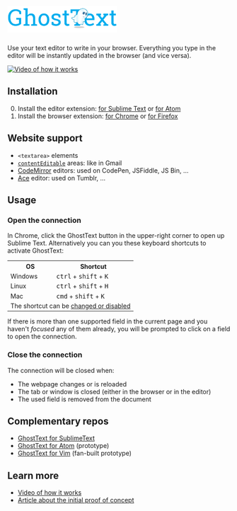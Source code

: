 # <img src="https://raw.githubusercontent.com/Cacodaimon/GhostText-for-Chrome/master/promo/gt_banner.png" height="60" alt="GhostText">
Use your text editor to write in your browser. Everything you type in the editor will be instantly updated in the browser (and vice versa).

[![Video of how it works](http://img.youtube.com/vi/e0aLFPtYPZI/maxresdefault.jpg)](http://youtu.be/e0aLFPtYPZI)


## Installation

0. Install the editor extension: [for Sublime Text](https://sublime.wbond.net/packages/GhostText) or [for Atom](https://github.com/Cacodaimon/GhostText-for-Atom)
1. Install the browser extension: [for Chrome](https://chrome.google.com/webstore/detail/sublimetextarea/godiecgffnchndlihlpaajjcplehddca) or [for Firefox](https://addons.mozilla.org/firefox/addon/ghosttext-for-firefox/)

## Website support 

* `<textarea>` elements
* [`contentEditable`](https://developer.mozilla.org/en-US/docs/Web/Guide/HTML/Content_Editable) areas: like in Gmail
* [CodeMirror](http://codemirror.net/) editors: used on CodePen, JSFiddle, JS Bin, …
* [Ace](http://ace.c9.io/) editor: used on Tumblr, …

## Usage

### Open the connection

In Chrome, click the GhostText button in the upper-right corner to open up Sublime Text. Alternatively you can you these keyboard shortcuts to activate GhostText:

<table>
  <tr>
    <th>OS</th>
    <th>Shortcut</th>
  </tr>
  <tr>
    <td>Windows</td>
    <td><kbd>ctrl</kbd> + <kbd>shift</kbd> + <kbd>K</kbd></td>
  </tr>
  <tr>
    <td>Linux</td>
    <td><kbd>ctrl</kbd> + <kbd>shift</kbd> + <kbd>H</kbd></td>
  </tr>
  <tr>
    <td>Mac</td>
    <td><kbd>cmd</kbd> + <kbd>shift</kbd> + <kbd>K</kbd></td>
  </tr>
  <tr>
    <td colspan="2">The shortcut can be <a href="http://lifehacker.com/add-custom-keyboard-shortcuts-to-chrome-extensions-for-1595322121">changed or disabled</a></td>
  </tr>
</table>

If there is more than one supported field in the current page and you haven't *focused* any of them already, you will be prompted to click on a field to open the connection.

### Close the connection

The connection will be closed when:
* The webpage changes or is reloaded
* The tab or window is closed (either in the browser or in the editor)
* The used field is removed from the document


## Complementary repos

* [GhostText for SublimeText](https://github.com/GhostText/GhostText-for-SublimeText)
* [GhostText for Atom](https://github.com/GhostText/GhostText-for-Atom) (prototype)
* [GhostText for Vim](https://github.com/falstro/ghost-text-vim) (fan-built prototype)

## Learn more

* [Video of how it works](http://www.youtube.com/watch?v=e0aLFPtYPZI&feature=share)
* [Article about the initial proof of concept](http://cacodaemon.de/index.php?id=59)
